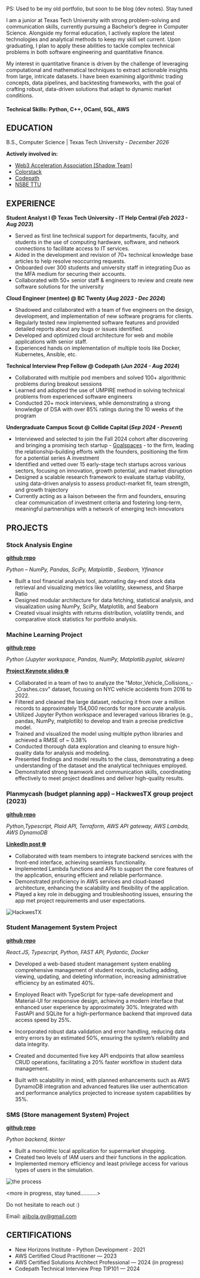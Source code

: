 



PS: Used to be my old portfolio, but soon to be blog (dev notes). Stay tuned







I am a junior at Texas Tech University with strong problem-solving and communication skills, currently pursuing a Bachelor’s degree in Computer Science. Alongside my formal education, I actively explore the latest technologies and analytical methods to keep my skill set current. Upon graduating, I plan to apply these abilities to tackle complex technical problems in both software engineering and quantitative finance.

My interest in quantitative finance is driven by the challenge of leveraging computational and mathematical techniques to extract actionable insights from large, intricate datasets. I have been examining algorithmic trading concepts, data pipelines, and backtesting frameworks, with the goal of crafting robust, data-driven solutions that adapt to dynamic market conditions.
#### Technical Skills: Python, C++, OCaml, SQL, AWS

## EDUCATION 			        		
B.S., Computer Science | Texas Tech University - _December 2026_


**Actively involved in:**
- [Web3 Acceleration Association [Shadow Team]](https://www.waatech.xyz/)
- [Colorstack](https://www.colorstack.org/)
- [Codepath](https://www.codepath.org/ )
- [NSBE TTU ](https://www.nsbe.org/)

## EXPERIENCE
**Student Analyst I @ Texas Tech University - IT Help Central (_Feb 2023 - Aug 2023_)**
- Served as first line technical support for departments, faculty, and students in the use of computing hardware, software, and network connections to facilitate access to IT services.
- Aided in the development and revision of 70+ technical knowledge base articles to help resolve reoccurring requests.
- Onboarded over 300 students and university staff in integrating Duo as the MFA medium for securing their accounts.
- Collaborated with 50+ senior staff & engineers to review and create new software solutions for the university



**Cloud Engineer (mentee) @ BC Twenty (_Aug 2023 - Dec 2024_)**
- Shadowed and collaborated with a team of five engineers on the design, development, and implementation of new software programs for clients.
- Regularly tested new implemented software features and provided detailed reports about any bugs or issues identified. 
- Developed and optimized cloud architecture for web and mobile applications with senior staff.
- Experienced hands on implementation of multiple tools like Docker, Kubernetes, Ansible, etc.


**Technical Interview Prep Fellow @ Codepath (_Jun 2024 - Aug 2024_)**
- Collaborated with multiple pod members and solved 100+ algorithmic problems during breakout sessions
- Learned and adopted the use of UMPIRE method in solving technical problems from experienced software engineers
- Conducted 20+ mock interviews, while demonstrating a strong knowledge of DSA with over 85% ratings during the 10 weeks of the program



**Undergraduate Campus Scout @ Collide Capital (_Sep 2024 - Present_)**
- Interviewed and selected to join the Fall 2024 cohort after discovering and bringing a promising tech startup - [Goalspaces](https://www.goalspaces.com/) - to the firm, leading the relationship-building efforts with the founders, positioning the firm for a potential series A investment
- Identified and vetted over 15 early-stage tech startups across various sectors, focusing on innovation, growth potential, and market disruption
- Designed a scalable research framework to evaluate startup viability, using data-driven analysis to assess product-market fit, team strength, and growth trajectory
- Currently acting as a liaison between the firm and founders, ensuring clear communication of investment criteria and fostering long-term, meaningful partnerships with a network of emerging tech innovators




## PROJECTS


### Stock Analysis Engine 
**[github repo](https://github.com/jb-gy/Stock-Analysis-Engine/tree/main)**

_Python – NumPy, Pandas, SciPy, Matplotlib , Seaborn, Yfinance_
- Built a tool financial analysis tool, automating day-end stock data retrieval and visualizing metrics like volatility, skewness, and Sharpe Ratio
- Designed modular architecture for data fetching, statistical analysis, and visualization using NumPy, SciPy, Matplotlib, and Seaborn
- Created visual insights with returns distribution, volatility trends, and comparative stock statistics for portfolio analysis.



### Machine Learning Project  
**[github repo](https://github.com/jb-gy/ML-project-Fall2022)**


_Python (Jupyter workspace, Pandas, NumPy, Matplotlib.pyplot, sklearn)_

**[Project Keynote slides 🌐](https://github.com/jb-gy/ML-project-Fall2022/blob/main/ML-PROJECT-GROUP-18.pdf)**

- Collaborated in a team of two to analyze the "Motor_Vehicle_Collisions_-_Crashes.csv" dataset, focusing on NYC vehicle accidents from 2016 to 2022.
- Filtered and cleaned the large dataset, reducing it from over a million records to approximately 154,000 records for more accurate analysis.
- Utilized Jupyter Python workspace and leveraged various libraries (e.g., pandas, NumPy, matplotlib) to develop and train a precise predictive model.
- Trained and visualized the model using multiple python libraries and achieved a RMSE of ~ 0.38%
- Conducted thorough data exploration and cleaning to ensure high-quality data for analysis and modeling.
- Presented findings and model results to the class, demonstrating a deep understanding of the dataset and the analytical techniques employed.
- Demonstrated strong teamwork and communication skills, coordinating effectively to meet project deadlines and deliver high-quality results.



### Planmycash (budget planning app) – HackwesTX group project (2023) 
**[github repo](https://github.com/jb-gy/HackwestX-Project)**


_Python,Typescript, Plaid API, Terraform, AWS API gateway, AWS Lambda, AWS DynamoDB_

**[LinkedIn post 🌐](https://www.linkedin.com/posts/ajibolagny_hackathon-innovation-tech-activity-7109988320729829376-P5OK?utm_source=share&utm_medium=member_desktop)**

- Collaborated with team members to integrate backend services with the front-end interface, achieving seamless functionality.
- Implemented Lambda functions and APIs to support the core features of the application, ensuring efficient and reliable performance.
- Demonstrated proficiency in AWS services and cloud-based architecture, enhancing the scalability and flexibility of the application.
- Played a key role in debugging and troubleshooting issues, ensuring the app met project requirements and user expectations.


![HackwesTX](/hackwest.png)


### Student Management System Project 
**[github repo](https://github.com/jb-gy/Student-Management-System)**


_React.JS, Typescript, Python, FAST API, Pydantic, Docker_
- Developed a web-based student management system enabling comprehensive management of student records, including adding, viewing, updating, and deleting information, increasing administrative efficiency by an estimated 40%.

- Employed React with TypeScript for type-safe development and Material-UI for responsive design, achieving a modern interface that enhanced user experience by approximately 30%. Integrated with FastAPI and SQLite for a high-performance backend that improved data access speed by 25%.

- Incorporated robust data validation and error handling, reducing data entry errors by an estimated 50%, ensuring the system’s reliability and data integrity.
- Created and documented five key API endpoints that allow seamless CRUD operations, facilitating a 20% faster workflow in student data management.
- Built with scalability in mind, with planned enhancements such as AWS DynamoDB integration and advanced features like user authentication and performance analytics projected to increase system capabilities by 35%.





### SMS (Store management System) Project 
**[github repo](https://github.com/jb-gy/SMS-Project)**


_Python backend, tkinter_

- Built a monolithic local application for supermarket shopping.
- Created two levels of IAM users and their functions in the application.
- Implemented memory efficiency and least privilege access for various types of users in the simulation.




![the process](/code.png)



<more in progress, stay tuned...........>

Do not hesitate to reach out  :)


Email: ajibola.gy@gmail.com





## CERTIFICATIONS
- New Horizons Institute -  Python Development - 2021
- AWS Certified Cloud Practitioner — 2023 
- AWS Certified Solutions Architect Professional — 2024 (in progress)
- Codepath Technical Interview Prep TIP101  — 2024 


